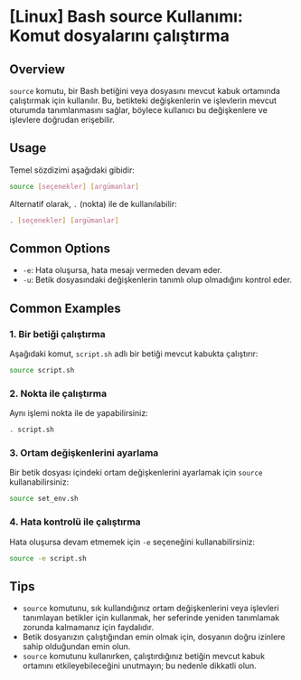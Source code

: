 # [Linux] Bash source Kullanımı: Komut dosyalarını çalıştırma

## Overview
`source` komutu, bir Bash betiğini veya dosyasını mevcut kabuk ortamında çalıştırmak için kullanılır. Bu, betikteki değişkenlerin ve işlevlerin mevcut oturumda tanımlanmasını sağlar, böylece kullanıcı bu değişkenlere ve işlevlere doğrudan erişebilir.

## Usage
Temel sözdizimi aşağıdaki gibidir:

```bash
source [seçenekler] [argümanlar]
```

Alternatif olarak, `.` (nokta) ile de kullanılabilir:

```bash
. [seçenekler] [argümanlar]
```

## Common Options
- `-e`: Hata oluşursa, hata mesajı vermeden devam eder.
- `-u`: Betik dosyasındaki değişkenlerin tanımlı olup olmadığını kontrol eder.

## Common Examples

### 1. Bir betiği çalıştırma
Aşağıdaki komut, `script.sh` adlı bir betiği mevcut kabukta çalıştırır:

```bash
source script.sh
```

### 2. Nokta ile çalıştırma
Aynı işlemi nokta ile de yapabilirsiniz:

```bash
. script.sh
```

### 3. Ortam değişkenlerini ayarlama
Bir betik dosyası içindeki ortam değişkenlerini ayarlamak için `source` kullanabilirsiniz:

```bash
source set_env.sh
```

### 4. Hata kontrolü ile çalıştırma
Hata oluşursa devam etmemek için `-e` seçeneğini kullanabilirsiniz:

```bash
source -e script.sh
```

## Tips
- `source` komutunu, sık kullandığınız ortam değişkenlerini veya işlevleri tanımlayan betikler için kullanmak, her seferinde yeniden tanımlamak zorunda kalmamanız için faydalıdır.
- Betik dosyanızın çalıştığından emin olmak için, dosyanın doğru izinlere sahip olduğundan emin olun.
- `source` komutunu kullanırken, çalıştırdığınız betiğin mevcut kabuk ortamını etkileyebileceğini unutmayın; bu nedenle dikkatli olun.